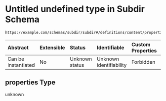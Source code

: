 # Untitled undefined type in Subdir Schema

```txt
https://example.com/schemas/subdir/subdir#/definitions/content/properties
```



| Abstract            | Extensible | Status         | Identifiable            | Custom Properties | Additional Properties | Access Restrictions | Defined In                                                                                   |
| :------------------ | :--------- | :------------- | :---------------------- | :---------------- | :-------------------- | :------------------ | :------------------------------------------------------------------------------------------- |
| Can be instantiated | No         | Unknown status | Unknown identifiability | Forbidden         | Allowed               | none                | [subdir.schema.json*](../generated-schemas/subdir/subdir.schema.json "open original schema") |

## properties Type

unknown
